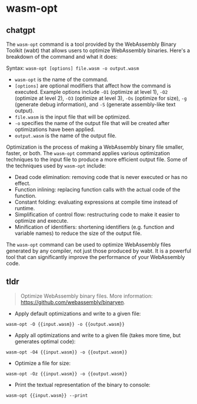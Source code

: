 # wasm-opt 
## chatgpt 
The `wasm-opt` command is a tool provided by the WebAssembly Binary Toolkit (wabt) that allows users to optimize WebAssembly binaries. Here's a breakdown of the command and what it does:

Syntax: `wasm-opt [options] file.wasm -o output.wasm`

- `wasm-opt` is the name of the command.
- `[options]` are optional modifiers that affect how the command is executed. Example options include `-O1` (optimize at level 1), `-O2` (optimize at level 2), `-O3` (optimize at level 3), `-Os` (optimize for size), `-g` (generate debug information), and `-S` (generate assembly-like text output). 
- `file.wasm` is the input file that will be optimized.
- `-o` specifies the name of the output file that will be created after optimizations have been applied.
- `output.wasm` is the name of the output file.

Optimization is the process of making a WebAssembly binary file smaller, faster, or both. The `wasm-opt` command applies various optimization techniques to the input file to produce a more efficient output file. Some of the techniques used by `wasm-opt` include:

- Dead code elimination: removing code that is never executed or has no effect.
- Function inlining: replacing function calls with the actual code of the function.
- Constant folding: evaluating expressions at compile time instead of runtime.
- Simplification of control flow: restructuring code to make it easier to optimize and execute.
- Minification of identifiers: shortening identifiers (e.g. function and variable names) to reduce the size of the output file.

The `wasm-opt` command can be used to optimize WebAssembly files generated by any compiler, not just those produced by wabt. It is a powerful tool that can significantly improve the performance of your WebAssembly code. 

## tldr 
 
> Optimize WebAssembly binary files.
> More information: <https://github.com/webassembly/binaryen>.

- Apply default optimizations and write to a given file:

`wasm-opt -O {{input.wasm}} -o {{output.wasm}}`

- Apply all optimizations and write to a given file (takes more time, but generates optimal code):

`wasm-opt -O4 {{input.wasm}} -o {{output.wasm}}`

- Optimize a file for size:

`wasm-opt -Oz {{input.wasm}} -o {{output.wasm}}`

- Print the textual representation of the binary to console:

`wasm-opt {{input.wasm}} --print`
